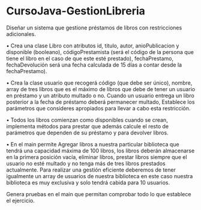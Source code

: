 # CursoJava-GestionLibreria

Diseñar un sistema que gestione préstamos de libros con restricciones adicionales.

• Crea una clase Libro con atributos id, titulo, autor, anioPublicacion y disponible (booleano), códigoPrestamista (será el
código de la persona que tiene el libro en el caso de que este esté prestado), fechaPrestamo, fechaDevolución será
una fecha calculada de 15 días a contar desde la fechaPrestamo).

• Crea la clase usuario que recogerá código (que debe ser único), nombre, array de tres libros que es el máximo de
libros que debe de tener un usuario en préstamo y un atributo multado o no. Cuando un usuario entrega un libro
posterior a la fecha de préstamo deberá permanecer multado, Establece los
parámetros que consideres apropiados para llevar a cabo esta restricción.

• Todos los libros comienzan como disponibles cuando se crean, implementa métodos para prestar que además calcule
el resto de parámetros que dependen de su préstamo y para devolver libros.

• En el main permite Agregar libros a nuestra particular biblioteca que tendrá una capacidad máxima de 100 libros, los
libros deberán almacenarse en la primera posición vacía, eliminar libros, prestar libros siempre que el usuario no esté
multado y no tenga más de tres libros prestados actualmente. Para realizar una gestión eficiente deberemos de tener
igualmente un array de usuarios de nuestra biblioteca en este caso nuestra biblioteca es muy exclusiva y solo tendrá
cabida para 10 usuarios.

Genera pruebas en el main que permitan comprobar todo lo que establece el ejercicio.
